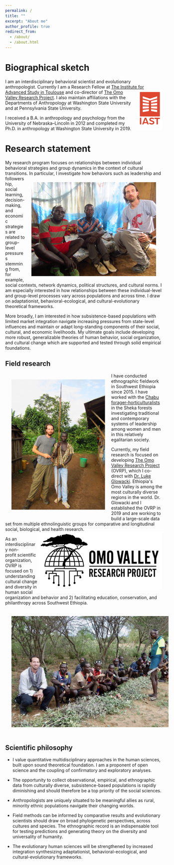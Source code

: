 ```yaml
---
permalink: /
title: ""
excerpt: "About me"
author_profile: true
redirect_from: 
  - /about/
  - /about.html
---
```


Biographical sketch
======
I am an interdisciplinary behavioral scientist and evolutionary anthropologist. Currently I am a Research Fellow at [The Institute for Advanced Study in Toulouse](http://www.iast.fr/people/zachary-garfield?tab=bio-and-research-interests) <img align="right" src="/images/IAST2022.png" width="85"> and co-director of [The Omo Valley Research Project](http://www.omovalleyresearchproject.org). I also maintain affiliations with the Departments of Anthropology at Washington State University and at Pennsylvania State University.


I received a B.A. in anthropology and psychology from the University of Nebraska–Lincoln in 2012 and completed my Ph.D. in anthropology at Washington State University in 2019.

Research statement
======
My research program focuses on relationships between individual behavioral strategies and group dynamics in the context of cultural transitions. <img style="float: right; padding: 20px;" src="/images/chabu_interview_small75.jpg" width="400"/> In particular, I investigate how behaviors such as leadership and followership, social learning, decision-making, and economic strategies are related to group-level pressures stemming from, for example, social contexts, network dynamics, political structures, and cultural norms. I am especially interested in how relationships between these individual-level and group-level processes vary across populations and across time. I draw on adaptationist, behavioral-ecological, and cultural-evolutionary theoretical frameworks.

More broadly, I am interested in how subsistence-based populations with limited market integration navigate increasing pressures from state-level influences and maintain or adapt long-standing components of their social, cultural, and economic livelihoods. My ultimate goals include developing more robust, generalizable theories of human behavior, social organization, and cultural change which are supported and tested through solid empirical foundations.

Field research
------
<img style="float: left; padding: 20px;" src="/images/zach_spear.jpg" width="300"/>

 
I have conducted ethnographic fieldwork in Southwest Ethiopia since 2015. I have worked with the [Chabu forager-horticulturalists](https://anthro.vancouver.wsu.edu/people/zgarfield/chabu-forager-horticulturalists-sheka-forest/) in the Sheka forests investigating traditional and contemporary systems of leadership among women and men in this relatively egalitarian society.


Currently, my field research is focused on developing [The Omo Valley Research Project](http://www.omovalleyresearchproject.org) (OVRP), which I co-direct with [Dr. Luke Glowacki](https://www.hsb-lab.org/people). Ethiopia's Omo Valley is among the most culturally diverse regions in the world. Dr. Glowacki and I established the OVRP in 2019 and are working to build a large-scale data set from multiple ethnolinguistic groups for comparative and longitudinal social, biological, and health research. <img align="right" src="/images/OVRP-logo-Black-500px.png" width="400">

As an interdisciplinary non-profit scientific organization, OVRP is focused on 1) understanding cultural change and diversity in human social organization and behavior and 2) facilitating education, conservation, and philanthropy across Southwest Ethiopia.

<img style="padding: 20px;" src="/images/hamar_cow.jpg" width="750"/>

Scientific philosophy
------
* I value quantitative multidisciplinary approaches in the human sciences, built upon sound theoretical foundation. I am a proponent of open science and the coupling of confirmatory and exploratory analyses. 

* The opportunity to collect observational, empirical, and ethnographic data from culturally diverse, subsistence-based populations is rapidly diminishing and should therefore be a top priority of the social sciences. 

* Anthropologists are uniquely situated to be meaningful allies as rural, minority ethnic populations navigate their changing worlds.

* Field methods can be informed by comparative results and evolutionary scientists should draw on broad phylogenetic perspectives, across cultures and species. The ethnographic record is an indispensable tool for testing predictions and generating theory on the diversity and universality of humanity.

* The evolutionary human sciences will be strengthened by increased integration synthesizing adaptationist, behavioral-ecological, and cultural-evolutionary frameworks. 
